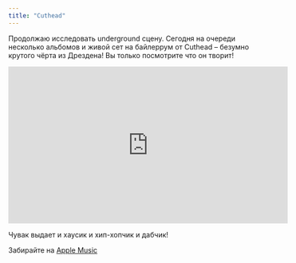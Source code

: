 ```yaml
---
title: "Cuthead"
---
```


Продолжаю исследовать underground сцену. Сегодня на очереди несколько альбомов и живой сет на байлеррум от Cuthead – безумно крутого чёрта из Дрездена!
Вы только посмотрите что он творит!

<iframe width="560" height="315" src="https://www.youtube.com/embed/81ETH8W7s0k" frameborder="0" allow="accelerometer; autoplay; encrypted-media; gyroscope; picture-in-picture" allowfullscreen></iframe>

Чувак выдает и хаусик и хип-хопчик и дабчик!

Забирайте на [Apple Music](https://music.apple.com/ru/artist/cuthead/198211106?l=en)
